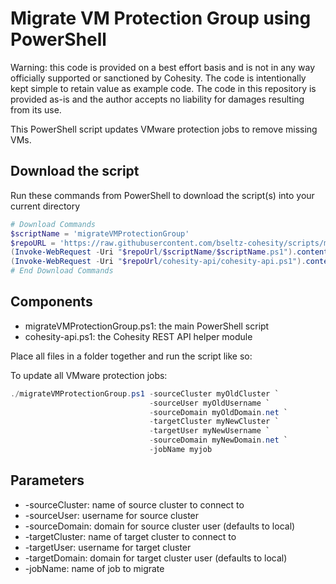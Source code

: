# Migrate VM Protection Group using PowerShell

Warning: this code is provided on a best effort basis and is not in any way officially supported or sanctioned by Cohesity. The code is intentionally kept simple to retain value as example code. The code in this repository is provided as-is and the author accepts no liability for damages resulting from its use.

This PowerShell script updates VMware protection jobs to remove missing VMs.

## Download the script

Run these commands from PowerShell to download the script(s) into your current directory

```powershell
# Download Commands
$scriptName = 'migrateVMProtectionGroup'
$repoURL = 'https://raw.githubusercontent.com/bseltz-cohesity/scripts/master/powershell'
(Invoke-WebRequest -Uri "$repoUrl/$scriptName/$scriptName.ps1").content | Out-File "$scriptName.ps1"; (Get-Content "$scriptName.ps1") | Set-Content "$scriptName.ps1"
(Invoke-WebRequest -Uri "$repoUrl/cohesity-api/cohesity-api.ps1").content | Out-File cohesity-api.ps1; (Get-Content cohesity-api.ps1) | Set-Content cohesity-api.ps1
# End Download Commands
```

## Components

* migrateVMProtectionGroup.ps1: the main PowerShell script
* cohesity-api.ps1: the Cohesity REST API helper module

Place all files in a folder together and run the script like so:

To update all VMware protection jobs:

```powershell
./migrateVMProtectionGroup.ps1 -sourceCluster myOldCluster `
                               -sourceUser myOldUsername `
                               -sourceDomain myOldDomain.net `
                               -targetCluster myNewCluster `
                               -targetUser myNewUsername `
                               -sourceDomain myNewDomain.net `
                               -jobName myjob
```

## Parameters

* -sourceCluster: name of source cluster to connect to
* -sourceUser: username for source cluster
* -sourceDomain: domain for source cluster user (defaults to local)
* -targetCluster: name of target cluster to connect to
* -targetUser: username for target cluster
* -targetDomain: domain for target cluster user (defaults to local)
* -jobName: name of job to migrate
